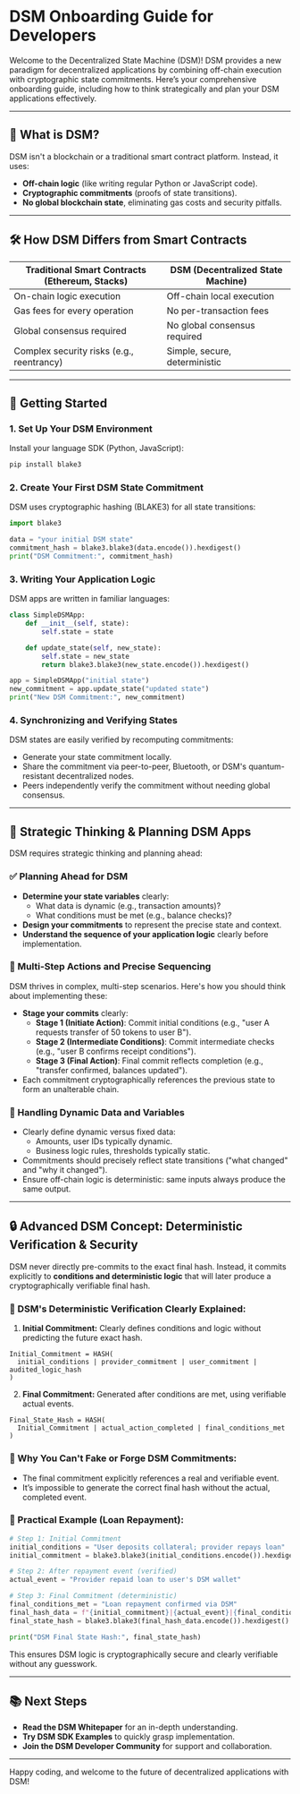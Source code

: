 # DSM Onboarding Guide for Developers

Welcome to the Decentralized State Machine (DSM)! DSM provides a new paradigm for decentralized applications by combining off-chain execution with cryptographic state commitments. Here’s your comprehensive onboarding guide, including how to think strategically and plan your DSM applications effectively.

---

## 🔑 What is DSM?
DSM isn't a blockchain or a traditional smart contract platform. Instead, it uses:
- **Off-chain logic** (like writing regular Python or JavaScript code).
- **Cryptographic commitments** (proofs of state transitions).
- **No global blockchain state**, eliminating gas costs and security pitfalls.

---

## 🛠️ How DSM Differs from Smart Contracts

| Traditional Smart Contracts (Ethereum, Stacks) | DSM (Decentralized State Machine) |
|-----------------------------------------------|------------------------------------|
| On-chain logic execution                      | Off-chain local execution         |
| Gas fees for every operation                  | No per-transaction fees           |
| Global consensus required                     | No global consensus required      |
| Complex security risks (e.g., reentrancy)     | Simple, secure, deterministic     |

---

## 🚀 Getting Started

### 1. Set Up Your DSM Environment

Install your language SDK (Python, JavaScript):

```bash
pip install blake3
```

### 2. Create Your First DSM State Commitment

DSM uses cryptographic hashing (BLAKE3) for all state transitions:

```python
import blake3

data = "your initial DSM state"
commitment_hash = blake3.blake3(data.encode()).hexdigest()
print("DSM Commitment:", commitment_hash)
```

### 3. Writing Your Application Logic

DSM apps are written in familiar languages:

```python
class SimpleDSMApp:
    def __init__(self, state):
        self.state = state

    def update_state(self, new_state):
        self.state = new_state
        return blake3.blake3(new_state.encode()).hexdigest()

app = SimpleDSMApp("initial state")
new_commitment = app.update_state("updated state")
print("New DSM Commitment:", new_commitment)
```

### 4. Synchronizing and Verifying States

DSM states are easily verified by recomputing commitments:

- Generate your state commitment locally.
- Share the commitment via peer-to-peer, Bluetooth, or DSM's quantum-resistant decentralized nodes.
- Peers independently verify the commitment without needing global consensus.

---

## 🧠 Strategic Thinking & Planning DSM Apps

DSM requires strategic thinking and planning ahead:

### ✅ Planning Ahead for DSM
- **Determine your state variables** clearly:
  - What data is dynamic (e.g., transaction amounts)?
  - What conditions must be met (e.g., balance checks)?
- **Design your commitments** to represent the precise state and context.
- **Understand the sequence of your application logic** clearly before implementation.

### 📐 Multi-Step Actions and Precise Sequencing
DSM thrives in complex, multi-step scenarios. Here's how you should think about implementing these:

- **Stage your commits** clearly:
  - **Stage 1 (Initiate Action)**: Commit initial conditions (e.g., "user A requests transfer of 50 tokens to user B").
  - **Stage 2 (Intermediate Conditions)**: Commit intermediate checks (e.g., "user B confirms receipt conditions").
  - **Stage 3 (Final Action)**: Final commit reflects completion (e.g., "transfer confirmed, balances updated").
- Each commitment cryptographically references the previous state to form an unalterable chain.

### 🔀 Handling Dynamic Data and Variables
- Clearly define dynamic versus fixed data:
  - Amounts, user IDs typically dynamic.
  - Business logic rules, thresholds typically static.
- Commitments should precisely reflect state transitions ("what changed" and "why it changed").
- Ensure off-chain logic is deterministic: same inputs always produce the same output.

---

## 🔒 Advanced DSM Concept: Deterministic Verification & Security

DSM never directly pre-commits to the exact final hash. Instead, it commits explicitly to **conditions and deterministic logic** that will later produce a cryptographically verifiable final hash.

### 🧩 DSM's Deterministic Verification Clearly Explained:

1. **Initial Commitment:** Clearly defines conditions and logic without predicting the future exact hash.

```plaintext
Initial_Commitment = HASH(
  initial_conditions | provider_commitment | user_commitment | audited_logic_hash
)
```

2. **Final Commitment:** Generated after conditions are met, using verifiable actual events.

```plaintext
Final_State_Hash = HASH(
  Initial_Commitment | actual_action_completed | final_conditions_met
)
```

### 🚫 Why You Can't Fake or Forge DSM Commitments:
- The final commitment explicitly references a real and verifiable event.
- It’s impossible to generate the correct final hash without the actual, completed event.

### 🎯 Practical Example (Loan Repayment):

```python
# Step 1: Initial Commitment
initial_conditions = "User deposits collateral; provider repays loan"
initial_commitment = blake3.blake3(initial_conditions.encode()).hexdigest()

# Step 2: After repayment event (verified)
actual_event = "Provider repaid loan to user's DSM wallet"

# Step 3: Final Commitment (deterministic)
final_conditions_met = "Loan repayment confirmed via DSM"
final_hash_data = f"{initial_commitment}|{actual_event}|{final_conditions_met}"
final_state_hash = blake3.blake3(final_hash_data.encode()).hexdigest()

print("DSM Final State Hash:", final_state_hash)
```

This ensures DSM logic is cryptographically secure and clearly verifiable without any guesswork.

---

## 📚 Next Steps

- **Read the DSM Whitepaper** for an in-depth understanding.
- **Try DSM SDK Examples** to quickly grasp implementation.
- **Join the DSM Developer Community** for support and collaboration.

---

Happy coding, and welcome to the future of decentralized applications with DSM!

